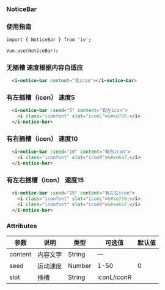 ### NoticeBar

### 使用指南
```html
import { NoticeBar } from 'iv';

Vue.use(NoticeBar);

```
### 无插槽 速度根据内容自适应
```html
  <i-notice-bar content="无icon"></i-notice-bar>
```

### 有左插槽（icon） 速度5
```html
  <i-notice-bar :seed="5" content="有左icon">
    <i class="iconfont" slot="iconL">&#xe756;</i>
  </i-notice-bar>
```

### 有右插槽（icon） 速度10
```html
  <i-notice-bar :seed="10" content="有右icon">
    <i class="iconfont" slot="iconR">&#xe6a7;</i>
  </i-notice-bar>
```

### 有左右插槽（icon） 速度15
```html
  <i-notice-bar :seed="15" content="有左右icon">
    <i class="iconfont" slot="iconL">&#xe756;</i>
    <i class="iconfont" slot="iconR">&#xe6a7;</i>
  </i-notice-bar>
```
### Attributes

| 参数      | 说明    | 类型      | 可选值       | 默认值   |
|---------- |-------- |---------- |-------------  |-------- |
| content  | 内容文字    | String   | — |   |
| seed  | 运动速度    | Number   | 1-50 |  0 |
| slot  | 插槽    | String   | iconL/iconR |   |
